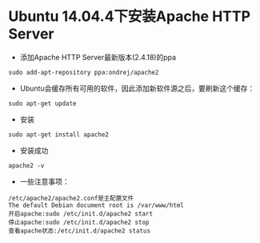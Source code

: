 # Ubuntu 14.04.4下安装Apache HTTP Server

* 添加Apache HTTP Server最新版本(2.4.18)的ppa
<pre><code>sudo add-apt-repository ppa:ondrej/apache2
</code></pre>

* Ubuntu会缓存所有可用的软件，因此添加新软件源之后，要刷新这个缓存：
<pre><code>sudo apt-get update
</code></pre>

* 安装
<pre><code>sudo apt-get install apache2
</code></pre>

* 安装成功
<pre><code>apache2 -v
</code></pre>

* 一些注意事项：
<pre><code>/etc/apache2/apache2.conf是主配置文件
The default Debian document root is /var/www/html
开启apache:sudo /etc/init.d/apache2 start
停止apache:sudo /etc/init.d/apache2 stop
查看apache状态:/etc/init.d/apache2 status</code></pre>
